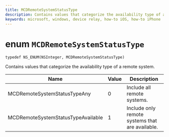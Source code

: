 ```yaml
---
title: MCDRemoteSystemStatusType
description: Contains values that categorize the availability type of a remote system.
keywords: microsoft, windows, device relay, how-to iOS, how-to iPhone
---
```


# enum `MCDRemoteSystemStatusType`

```
typedef NS_ENUM(NSInteger, MCDRemoteSystemStatusType)
```

Contains values that categorize the availability type of a remote system.

Name  | Value | Description                          
----------|----------------|-
MCDRemoteSystemStatusTypeAny | 0 | Include all remote systems.
MCDRemoteSystemStatusTypeAvailable  | 1 | Include only remote systems that are available. 